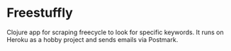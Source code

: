 # Freestuffly

Clojure app for scraping freecycle to look for specific keywords.
It runs on Heroku as a hobby project and sends emails via Postmark.
